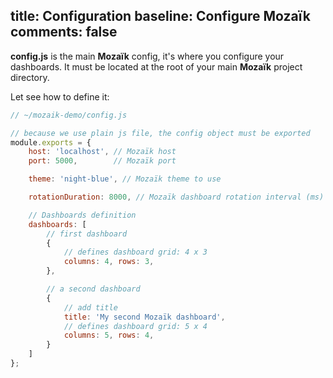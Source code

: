 title: Configuration
baseline: Configure Mozaïk
comments: false
---
**config.js** is the main **Mozaïk** config, it's where you configure your dashboards.
It must be located at the root of your main **Mozaïk** project directory.

Let see how to define it:

``` javascript
// ~/mozaik-demo/config.js

// because we use plain js file, the config object must be exported
module.exports = {
    host: 'localhost', // Mozaïk host
    port: 5000,        // Mozaïk port

    theme: 'night-blue', // Mozaïk theme to use

    rotationDuration: 8000, // Mozaïk dashboard rotation interval (ms)

    // Dashboards definition
    dashboards: [
        // first dashboard
        {
            // defines dashboard grid: 4 x 3
            columns: 4, rows: 3,
        },

        // a second dashboard
        {
            // add title
            title: 'My second Mozaïk dashboard',
            // defines dashboard grid: 5 x 4
            columns: 5, rows: 4,
        }
    ]
};
```
